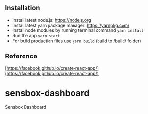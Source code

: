 ## Installation

* Install latest node.js: https://nodejs.org​
* Install latest yarn package manager: https://yarnpkg.com/​
* Install node modules by running terminal command `yarn install`
* Run the app `yarn start`
* For build production files use `yarn build` (build to /build/ folder)

## Reference

[https://facebook.github.io/create-react-app/](https://facebook.github.io/create-react-app/)
# sensbox-dashboard
Sensbox Dashboard 
